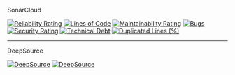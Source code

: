 SonarCloud

[![Reliability Rating](https://sonarcloud.io/api/project_badges/measure?project=gitfname_orbyx-kojostar&metric=reliability_rating)](https://sonarcloud.io/summary/new_code?id=gitfname_orbyx-kojostar) [![Lines of Code](https://sonarcloud.io/api/project_badges/measure?project=gitfname_orbyx-kojostar&metric=ncloc)](https://sonarcloud.io/summary/new_code?id=gitfname_orbyx-kojostar) [![Maintainability Rating](https://sonarcloud.io/api/project_badges/measure?project=gitfname_orbyx-kojostar&metric=sqale_rating)](https://sonarcloud.io/summary/new_code?id=gitfname_orbyx-kojostar) [![Bugs](https://sonarcloud.io/api/project_badges/measure?project=gitfname_orbyx-kojostar&metric=bugs)](https://sonarcloud.io/summary/new_code?id=gitfname_orbyx-kojostar) [![Security Rating](https://sonarcloud.io/api/project_badges/measure?project=gitfname_orbyx-kojostar&metric=security_rating)](https://sonarcloud.io/summary/new_code?id=gitfname_orbyx-kojostar) [![Technical Debt](https://sonarcloud.io/api/project_badges/measure?project=gitfname_orbyx-kojostar&metric=sqale_index)](https://sonarcloud.io/summary/new_code?id=gitfname_orbyx-kojostar) [![Duplicated Lines (%)](https://sonarcloud.io/api/project_badges/measure?project=gitfname_orbyx-kojostar&metric=duplicated_lines_density)](https://sonarcloud.io/summary/new_code?id=gitfname_orbyx-kojostar)

----------

DeepSource

[![DeepSource](https://app.deepsource.com/gh/gitfname/orbyx-kojostar.svg/?label=active+issues&show_trend=true&token=TsJ-evT5-Pdk1Dqk2puCPxx3)](https://app.deepsource.com/gh/gitfname/orbyx-kojostar/?ref=repository-badge) [![DeepSource](https://app.deepsource.com/gh/gitfname/orbyx-kojostar.svg/?label=resolved+issues&show_trend=true&token=TsJ-evT5-Pdk1Dqk2puCPxx3)](https://app.deepsource.com/gh/gitfname/orbyx-kojostar/?ref=repository-badge)